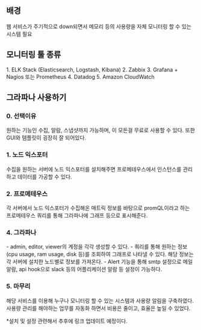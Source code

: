 <h2>배경</h2>
웹 서비스가 주기적으로 down되면서 메모리 등의 사용량을 자체 모니터링 할 수 있는 시스템 필요

<h2>모니터링 툴 종류</h2>
1. ELK Stack (Elasticsearch, Logstash, Kibana)
2. Zabbix
3. Grafana + Nagios 또는 Prometheus
4. Datadog
5. Amazon CloudWatch

<h2>그라파나 사용하기</h2>
<h3>0. 선택이유</h3>
원하는 기능인 수집, 알람, 스냅샷까지 가능하며, 이 모든걸 무료로 사용할 수 있다. 
또한 GUI와 템플릿이 굉장히 잘 되어있다.

<h3>1. 노드 익스포터</h3>
수집을 원하는 서버에 노드 익스포터를 설치해주면 프로메테우스에서 인스턴스를 관리하고 데이터를 가공할 수 있다. 

<h3>2. 프로메테우스</h3>
각 서버에서 노드 익스포터가 수집해온 매트릭 정보를 바탕으로 promQL이라고 하는 프로메테우스 쿼리를 통해 그라파나에 그래프 등으로 표시해준다. 

<h3>4. 그라파나</h3>
- admin, editor, viewer의 계정을 각각 생성할 수 있다.
- 쿼리를 통해 원하는 정보(cpu usage, ram usage, disk 등)를 조회하여 그래프로 나타낼 수 있다. 해당 정보는 각 서버에 설치한 노드별로 정보를 가져온다. 
- Alert 기능을 통해 smtp 설정으로 메일 알람, api hook으로 slack 등의 어플리케이션 알람 등 설정이 가능하다. 

<h3>5. 마무리</h3>
해당 서비스를 이용해 누구나 모니터링 할 수 있는 시스템과 사용량 알림을 구축하였다. 
사용량 관리를 해야하는 업무를 자동화 하면서 비용은 줄이고, 효율은 높일 수 있었다.  

*설치 및 설정 관련해서 추후에 링크 업데이트 예정이다.